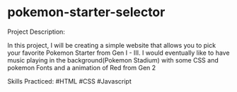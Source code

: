 # pokemon-starter-selector

Project Description:

In this project, I will be creating a simple website that allows you to pick your favorite Pokemon Starter from Gen I - III. I would eventually like to have music playing in the background(Pokemon Stadium) with some CSS and pokemon Fonts and a animation of Red from Gen 2

Skills Practiced:
#HTML
#CSS
#Javascript


